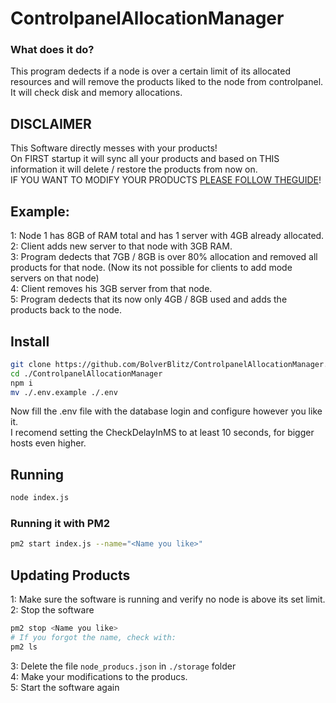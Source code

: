# ControlpanelAllocationManager
 
### What does it do? 
This program dedects if a node is over a certain limit of its allocated resources and will remove the products liked to the node from controlpanel.  
It will check disk and memory allocations.

## DISCLAIMER
This Software directly messes with your products!   
On FIRST startup it will sync all your products and based on THIS information it will delete / restore the products from now on.  
IF YOU WANT TO MODIFY YOUR PRODUCTS [PLEASE FOLLOW THEGUIDE](#updating-products)!  

## Example:
1: Node 1 has 8GB of RAM total and has 1 server with 4GB already allocated.  
2: Client adds new server to that node with 3GB RAM.  
3: Program dedects that 7GB / 8GB is over 80% allocation and removed all products for that node. (Now its not possible for clients to add mode servers on that node)  
4: Client removes his 3GB server from that node.  
5: Program dedects that its now only 4GB / 8GB used and adds the products back to the node.  

## Install
```sh
git clone https://github.com/BolverBlitz/ControlpanelAllocationManager.git
cd ./ControlpanelAllocationManager
npm i
mv ./.env.example ./.env
```
Now fill the .env file with the database login and configure however you like it.  
I recomend setting the CheckDelayInMS to at least 10 seconds, for bigger hosts even higher.  

## Running
```sh
node index.js
```

### Running it with PM2
```sh
pm2 start index.js --name="<Name you like>"
```

## Updating Products
1: Make sure the software is running and verify no node is above its set limit.  
2: Stop the software
```sh
pm2 stop <Name you like>
# If you forgot the name, check with:
pm2 ls
```
3: Delete the file `node_producs.json` in `./storage` folder  
4: Make your modifications to the producs.  
5: Start the software again
